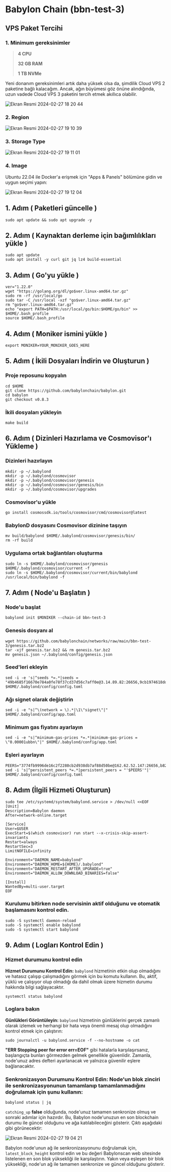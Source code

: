 # Babylon Chain (bbn-test-3)

## VPS Paket Tercihi

### 1. Minimum gereksinimler

> **4 CPU**
> 
> **32 GB RAM**
> 
> **1 TB NVMe**

Yeni donanım gereksinimleri artık daha yüksek olsa da, şimdilik Cloud VPS 2 paketine bağlı kalacağım. Ancak, ağın büyümesi göz önüne alındığında, uzun vadede Cloud VPS 3 paketini tercih etmek akıllıca olabilir.
>
![Ekran Resmi 2024-02-27 18 20 44](https://github.com/0xCallmeOzzy/Babylon-Chain-bbn-test-3/assets/132007152/92b1de86-b730-4727-bda9-cb4dd573a0ef)

### 2. Region

![Ekran Resmi 2024-02-27 19 10 39](https://github.com/0xCallmeOzzy/Babylon-Chain-bbn-test-3/assets/132007152/fa8e0bda-8082-4096-b25c-90487c971d26)

### 3. Storage Type

![Ekran Resmi 2024-02-27 19 11 01](https://github.com/0xCallmeOzzy/Babylon-Chain-bbn-test-3/assets/132007152/32584796-1686-4884-9f3b-beda04b13638)

### 4. Image

Ubuntu 22.04 ile Docker'a erişmek için "Apps & Panels" bölümüne gidin ve uygun seçimi yapın:

![Ekran Resmi 2024-02-27 19 12 04](https://github.com/0xCallmeOzzy/Babylon-Chain-bbn-test-3/assets/132007152/f6ac6ce2-7faa-467c-98d7-4b4976c2b8c2)

## 1. Adım ( Paketleri güncelle )

```
sudo apt update && sudo apt upgrade -y
```

## 2. Adım ( Kaynaktan derleme için bağımlılıkları yükle )

```
sudo apt update
sudo apt install -y curl git jq lz4 build-essential
```

## 3. Adım ( Go'yu yükle )

```
ver="1.22.0"
wget "https://golang.org/dl/go$ver.linux-amd64.tar.gz"
sudo rm -rf /usr/local/go
sudo tar -C /usr/local -xzf "go$ver.linux-amd64.tar.gz"
rm "go$ver.linux-amd64.tar.gz"
echo "export PATH=$PATH:/usr/local/go/bin:$HOME/go/bin" >> $HOME/.bash_profile
source $HOME/.bash_profile
```

## 4. Adım ( Moniker ismini yükle )

```
export MONIKER=YOUR_MONIKER_GOES_HERE
```

## 5. Adım ( İkili Dosyaları İndirin ve Oluşturun )

### Proje reposunu kopyalın

```
cd $HOME
git clone https://github.com/babylonchain/babylon.git
cd babylon
git checkout v0.8.3
```

### İkili dosyaları yükleyin

```
make build
```

## 6. Adım ( Dizinleri Hazırlama ve Cosmovisor'ı Yükleme )

### Dizinleri hazırlayın

```
mkdir -p ~/.babylond
mkdir -p ~/.babylond/cosmovisor
mkdir -p ~/.babylond/cosmovisor/genesis
mkdir -p ~/.babylond/cosmovisor/genesis/bin
mkdir -p ~/.babylond/cosmovisor/upgrades
```

### Cosmovisor'u yükle

```
go install cosmossdk.io/tools/cosmovisor/cmd/cosmovisor@latest
```

### BabylonD dosyasını Cosmovisor dizinine taşıyın

```
mv build/babylond $HOME/.babylond/cosmovisor/genesis/bin/
rm -rf build
```

### Uygulama ortak bağlantıları oluşturma

```
sudo ln -s $HOME/.babylond/cosmovisor/genesis $HOME/.babylond/cosmovisor/current -f
sudo ln -s $HOME/.babylond/cosmovisor/current/bin/babylond /usr/local/bin/babylond -f
```

## 7. Adım ( Node'u Başlatın )

### Node'u başlat

```
babylond init $MONIKER --chain-id bbn-test-3
```

### Genesis dosyanı al

```
wget https://github.com/babylonchain/networks/raw/main/bbn-test-3/genesis.tar.bz2
tar -xjf genesis.tar.bz2 && rm genesis.tar.bz2
mv genesis.json ~/.babylond/config/genesis.json
```

### Seed'leri ekleyin

```
sed -i -e 's|^seeds *=.*|seeds = "49b4685f16670e784a0fe78f37cd37d56c7aff0e@3.14.89.82:26656,9cb1974618ddd541c9a4f4562b842b96ffaf1446@3.16.63.237:26656"|' $HOME/.babylond/config/config.toml
```

### Ağı signet olarak değiştirin

```
sed -i -e "s|^\(network = \).*|\1\"signet\"|" $HOME/.babylond/config/app.toml
```

### Minimum gas fiyatını ayarlayın

```
sed -i -e "s|^minimum-gas-prices *=.*|minimum-gas-prices = \"0.00001ubbn\"|" $HOME/.babylond/config/app.toml
```

### Eşleri ayarlayın

```
PEERS="3774fb9996de16c2f2280cb2d938db7af88d50be@162.62.52.147:26656,b82b321380d1d949d1eed6da03696b1b2ef987ba@148.251.176.236:3000,3fb6251a235480e81c8f964ff25304b2b4e7a071@43.128.69.178:26501,c0ee3e7f140b2de189ce853cfccb9fb2d922eb66@95.217.203.226:26656,e46f38454d4fb889f5bae202350930410a23b986@65.21.205.113:26656,25abb614b96fa606fb5514fcf711635e8e861d8f@217.72.207.107:26656,670d3cc0b1b4d008db95110557190b1d51c3cc87@43.156.24.202:26501,8e4e408a2e157e7ed3fce000525ff8ba22e8f6a8@135.181.58.31:26656,c3e82156a0e2f3d5373d5c35f7879678f29eaaad@144.76.28.163:46656,82191d0763999d30e3ddf96cc366b78694d8cee1@162.19.169.211:26656,26acaa8356468376abcfbbafb92e45fcb9fb14c7@65.109.64.179:26656,bb60df4fc43fd4915e16a779611e919fda4a57cb@95.216.187.89:26656,73d0b886307757aa7e0778ca272851c1d24c2e7d@135.181.246.250:3400,35abd10cba77f9d2b9b575dfa0c7c8c329bf4da3@104.196.182.128:26656,26cb133489436035829b6920e89105046eccc841@178.63.95.125:26656,2b9433ec17f98c902ce6bf0031342f20fb6e9cf8@80.64.208.1:26656,9d840ebd61005b1b1b1794c0cf11ef253faf9a84@43.157.95.203:26656,59b484e1370f211ba74f5b8e1316a0752a55d090@65.108.75.197:26656,fd837edb83d1ad175041b9a72ae6b0f5874d1df7@3.136.250.177:26656,564af85d70a1f7227146b1840f467015f8e9af5a@141.95.110.70:26656,a1a0ec58bf2be5ba114a648f84e53e776f5e4902@3.139.218.231:26656,868730197ee267db3c772414ec1cd2085cc036d4@148.251.235.130:17656,ce1caddb401d530cc2039b219de07994fc333dcf@162.19.97.200:26656,79973384380cb9135411bd6d79c7159f51373b18@133.242.221.45:26656,94039e66a22103ce28c85852c594cacabc6decd1@37.27.54.184:27656,e2a105f8da7a3653fe8149471d84ca1e39d51e53@161.97.131.159:20656,163ba24f7ef8f1a4393d7a12f11f62da4370f494@89.117.57.201:10656,ac65cb7c09f9b0f8aaf2605a9cf9d5684cda87d9@3.129.218.47:26656,2cc3d19c8126a3cecdb95401a525d6a2832a76b8@121.78.247.252:33656,11a40047f142b07119b29262da9f7800640b0699@88.217.142.242:16456,4d992a77957f6937a275a7966ad906f9c3e2f0be@114.203.200.187:26656,09ecb5c2c5c039b35e87be56b43263d1b1552208@109.199.114.30:26656,3bd2dbed00eab2bdf777ecb012ceff403659f8ef@18.171.248.222:26656,be1ff98cfdad3b765d3ef0ebd44ead182a020d23@95.217.35.179:26656,1bdc05708ad36cd25b3696e67ac455b00d480656@37.60.243.219:26656,26240e4061426d22d5594f91f2754a28a80494bc@109.199.96.75:26656,7720914dd724043a1cd5950fad726f67e155fb15@88.198.54.190:43656,ddd6f401792e0e35f5a04789d4db7dc386efc499@135.181.182.162:26656,5afce223a3b96954d0fbbac00c22318600c7b6b9@173.249.44.69:26656,798836777efb5555cfb940129e2073b44f9117e5@141.94.143.203:55706,21d9dd05fa924cbcdaf501b92b74bf106af29c95@89.58.32.218:25000,8566da036cb96a50b011f7a04eb796748f71a71e@51.89.40.26:26656,90eac330252ff51bf461602e7b8df054ce8583ae@65.109.64.57:26656,d43f2ed7961c199dc304e3e34d03247f0aa0615e@51.158.77.69:26656,424325d33fcc86c1cfc085cf412b105348ac2fcd@65.109.85.221:2050,86e9a68f0fd82d6d711aa20cc2083c836fb8c083@222.106.187.14:56000,5b197ab8f05c0140d622b258f0734a3bb7c4128d@88.198.8.79:2050,326fee158e9e24a208e53f6703c076e1465e739d@193.34.212.39:26659,259e9bdb6aabf01f42cdd5367f69aab5996afea4@37.27.59.71:20656,5463943178cdb57a02d6d20964e4061dfcf0afb4@142.132.154.53:20656,b9aaacb74ff31b304c294bdfc7d59c616e8b811a@213.202.212.75:26656,179a498904d880587cc37d07ebd1e01ff81a02fe@3.139.215.161:26656,a25c37941e272b5ed0ea40e8f39e95c0d9c55083@178.63.105.185:26656,05ec92459362ea3969a8980ec87e64df49cf8826@65.108.236.43:21156,e3b214c693b386d118ea4fd9d56ea0600739d910@65.108.195.152:26656,f7c9542e9d9af79f37d1698839787a86f7f8aef0@37.60.234.51:26656,59df4b3832446cd0f9c369da01f2aa5fe9647248@65.109.97.139:26656,5e02bb2c9a644afae6109bf2c264d356fad27618@15.165.166.210:26656,49b15e202497c231ebe7b2a56bb46cfc60eff78c@135.181.134.151:46656,6990fd085c9e2e8c9256f144799d18df51f74022@141.94.195.144:26656,118d4b1b0f58d9c038fafc18085808a593539e7a@78.46.71.227:26656,6359d70612b9abf7d4d458dc1938ec06f2a21652@129.226.152.250:26501,b4215706647068b234d8b72da1736b0e460e5cf1@65.21.228.25:26656,e27df9014fd0d37d917fb33f2d9de7500a8fab70@35.91.9.184:26656,5145171795b9929c41374ce02feef8d11228c33b@160.202.128.199:55706,1eb7b2585cf32255abc0371cd07624cba0706e29@103.35.191.186:26656,2abdfe743b995a8d86fa32f8a38127f1e36a628d@207.180.204.34:26656,4e893ae5671ac29b90229ec69528f731b5e359bb@36.153.240.230:26656,197d15d24b7f83bff06ef6e8ecc6120c5a14a556@37.60.227.81:26656,5b124ed79f5f0c02ffca4bfb8a73469265f46de1@3.132.112.231:26656,f887f4a18019563bcf3fc23079eb68b86931a766@37.60.226.84:16456,f0043c64dff1f95d356107b9f31ace39b4154990@38.242.253.112:26656,bcc5bd089b30bc8c96095a5cd4a8cd45e8c197a0@112.213.190.1:26656,bdd106eaa1b0ecb5ea13e03344147f34d1f457a1@65.108.43.51:26656,89a4dbf6593caa6d337cf02b049cab245ceb6ede@128.140.73.180:26656,7138083f9a513a33d3fd4d477d28436ff368367a@84.247.133.117:26656,0c9f976c92bcffeab19944b83b056d06ea44e124@5.78.110.19:26656,8f618f4f40d1c27e27b760ca10246b8b113e94be@18.222.121.72:26656,10b483d706782dd53834eca77562e081e52b16dd@3.137.160.91:26656,b1783b0d95ffeeac6c81be47ff8552bbc27bc054@18.191.27.217:26656,6460741d8b2701f6d733e0c5a9a52a9d5a924c9f@217.76.63.213:26656,94a6b8d058bc3db464ab8ec0b824cd40c09a2385@3.131.193.119:26656,9f7fd2aebea04d099eb9a60c8483a5b88a5b1db6@161.97.123.142:26656,d9b3f259aa6271351485e75c1adfc949a6c8919d@38.242.253.115:26656,73c9f1a0eba78497adadfd3a23b6391219eae29d@43.128.123.8:26501,d06147e71166c7e5fdf97378aa32ba5ef2a2be2f@43.134.176.53:26501,dbceef939143cdbf7131d9a185314c4849c81a98@202.61.199.52:26656,395af7ddf487e3adb1600adfdf276e9410d2bc39@36.189.234.219:26656,fad3a0485745a49a6f95a9d61cda0615dcc6beff@89.58.62.213:26501,f90d6a73190698aaec5554839229cad20693e04a@37.27.14.222:26656,9e36d595b69c75f94771d9dee791f822578e14da@173.212.244.215:26656,be95de5f28496fe8b7e93ce5ccbeec9db271520b@162.19.95.240:14656,e8f550ed3fea54eda7fa3f8ed3d6b17cb222fedf@95.111.239.100:26656,36123e2b3e3612c6a4abf6c81b71546168f7688d@109.199.114.26:26656,6c14e076d92f715b0a1f7b03b09af8c28f0d9469@65.108.153.90:26656,a31b620c076899133e44d195eae0d6308283230d@57.128.19.189:26656,4dbf5157b735de59fb84be26f2bd40a16cee056c@54.238.212.246:26656,1ecc4a9d703ad52d16bf30a592597c948c115176@165.154.244.14:26656,6e96d1fa4ff9cc573b3c41c3f722aa9b373d886e@154.91.1.78:26656,b5bbe6054b46055242aa72e71614c5b14527dce3@150.109.95.158:26501,37d27ecded8181952f99648628ff2c8d85286432@62.195.206.235:26656,ac0b5e230dfdc573f74642c48898e1398a1e5050@65.108.78.101:26656,0ccb869ba63cf7730017c357189d01b20e4eb277@185.84.224.125:20656,86eecc48c181a2e508852f6f3a170b99a09cae87@74.208.197.25:26656,e9913c53da2a7a1432ee65e17f8b90b072ff3ee6@109.199.113.189:26656,1a0b3386617587ad7e678e0ea522c79f1fe4113a@65.109.88.254:38656,07d1b69e4dc56d46dabe8f5eb277fcde0c6c9d1e@23.88.5.169:17656,fb5ea45358d13679518f43d995f42442a79b161f@185.246.87.105:56656,b80b2fb6002557b468add907074d0bf2ef4f911e@158.220.84.179:29656,ef83feb0f03af81e65a9fa511f7a99401308a99a@43.156.182.164:26501,3deaff1478542cf7f28123ad33be50d4bc08b728@2.56.97.152:26656,40662747f0e01678dbdf1e50879f40a68139d7aa@35.163.58.204:26656,b08f08b8f10103ce97f3b5cbd274795687ce4866@164.68.96.90:26656,68de398f1d36546c002086b91f6018ed5c6105f2@5.189.136.136:26656,34807baef8c02bc202fb14035f7d375a6a5ff30e@95.217.193.182:21656,69c1b7e1eb114703733c3000baa6c008ebc70073@65.109.113.233:20656"
sed -i 's|^persistent_peers *=.*|persistent_peers = "'$PEERS'"|' $HOME/.babylond/config/config.toml
```

## 8. Adım (İlgili Hizmeti Oluşturun)

```
sudo tee /etc/systemd/system/babylond.service > /dev/null <<EOF
[Unit]
Description=Babylon daemon
After=network-online.target

[Service]
User=$USER
ExecStart=$(which cosmovisor) run start --x-crisis-skip-assert-invariants
Restart=always
RestartSec=3
LimitNOFILE=infinity

Environment="DAEMON_NAME=babylond"
Environment="DAEMON_HOME=${HOME}/.babylond"
Environment="DAEMON_RESTART_AFTER_UPGRADE=true"
Environment="DAEMON_ALLOW_DOWNLOAD_BINARIES=false"

[Install]
WantedBy=multi-user.target
EOF
```

### Kurulumu bitirken node servisinin aktif olduğunu ve otomatik başlamasını kontrol edin.

```
sudo -S systemctl daemon-reload
sudo -S systemctl enable babylond
sudo -S systemctl start babylond
```

## 9. Adım ( Logları Kontrol Edin )

### Hizmet durumunu kontrol edin

**Hizmet Durumunu Kontrol Edin:** `babylond` hizmetinin etkin olup olmadığını ve hatasız çalışıp çalışmadığını görmek için bu komutu kullanın. 
Bu, aktif, yüklü ve çalışıyor olup olmadığı da dahil olmak üzere hizmetin durumu hakkında bilgi sağlayacaktır.

```
systemctl status babylond
```

### Loglara bakın

**Günlükleri Görüntüleyin:** `babylond` hizmetinin günlüklerini gerçek zamanlı olarak izlemek ve herhangi bir hata veya önemli mesaj olup olmadığını kontrol etmek için çalıştırın:

```
sudo journalctl -u babylond.service -f --no-hostname -o cat
```

**"ERR Stopping peer for error err=EOF"** gibi hatalarla karşılaşırsanız, başlangıçta bunları görmezden gelmek genellikle güvenlidir. 
Zamanla, node'unuz adres defteri ayarlanacak ve yalnızca güvenilir eşlere bağlanacaktır.


### **Senkronizasyon Durumunu Kontrol Edin:** Node'un blok zinciri ile senkronizasyonunun tamamlanıp tamamlanmadığını doğrulamak için şunu kullanın:

```
babylond status | jq
```

`catching_up` **false** olduğunda, node'unuz tamamen senkronize olmuş ve sonraki adımlar için hazırdır. 
Bu, Babylon node'unuzun en son blockchain durumu ile güncel olduğunu ve ağa katılabileceğini gösterir. Çıktı aşağıdaki gibi görünecektir:

![Ekran Resmi 2024-02-27 19 04 21](https://github.com/0xCallmeOzzy/Babylon-Chain-bbn-test-3/assets/132007152/caa9c01e-e4c8-4384-9668-98bfb31b4e01)


Babylon node'unun ağ ile senkronizasyonunu doğrulamak için, `latest_block_height` kontrol edin ve bu değeri Babylonscan web sitesinde listelenen en son blok yüksekliği ile karşılaştırın. 
Yakın veya eşleşen bir blok yüksekliği, node'un ağ ile tamamen senkronize ve güncel olduğunu gösterir.







